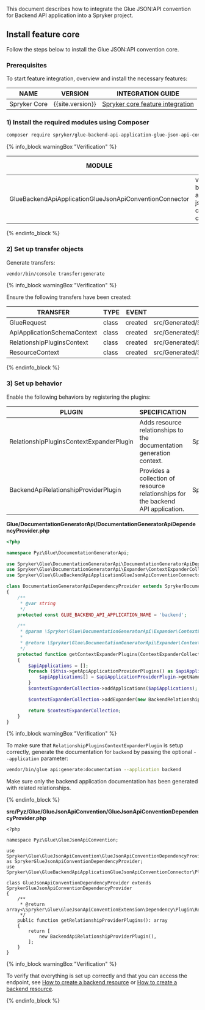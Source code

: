 


This document describes how to integrate the Glue JSON:API convention for Backend API application into a Spryker project.

## Install feature core

Follow the steps below to install the Glue JSON:API convention core.

### Prerequisites

To start feature integration, overview and install the necessary features:

| NAME           | VERSION          | INTEGRATION GUIDE                                                                                                                     |
|----------------|------------------|---------------------------------------------------------------------------------------------------------------------------------------|
| Spryker Core   | {{site.version}} | [Spryker core feature integration](/docs/scos/dev/feature-integration-guides/{{site.version}}/spryker-core-feature-integration.html)  |

### 1) Install the required modules using Composer

```bash
composer require spryker/glue-backend-api-application-glue-json-api-convention-connector:"^1.0.0" --update-with-dependencies
```

{% info_block warningBox "Verification" %}

| MODULE                                                  | EXPECTED DIRECTORY                                                             |
|---------------------------------------------------------|--------------------------------------------------------------------------------|
| GlueBackendApiApplicationGlueJsonApiConventionConnector | vendor/spryker/glue-backend-api-application-glue-json-api-convention-connector |

{% endinfo_block %}

### 2) Set up transfer objects

Generate transfers:

```bash
vendor/bin/console transfer:generate
```

{% info_block warningBox "Verification" %}

Ensure the following transfers have been created:

| TRANSFER                    | TYPE  | EVENT   | PATH                                                                  |
|-----------------------------|-------|---------|-----------------------------------------------------------------------|
| GlueRequest                 | class | created | src/Generated/Shared/Transfer/GlueRequestTransfer.php                 |
| ApiApplicationSchemaContext | class | created | src/Generated/Shared/Transfer/ApiApplicationSchemaContextTransfer.php |
| RelationshipPluginsContext  | class | created | src/Generated/Shared/Transfer/RelationshipPluginsContextTransfer.php  |
| ResourceContext             | class | created | src/Generated/Shared/Transfer/ResourceContextTransfer.php             |

{% endinfo_block %}

### 3) Set up behavior

Enable the following behaviors by registering the plugins:

| PLUGIN                                    | SPECIFICATION                                                                    | NAMESPACE                                                                                                 |
|-------------------------------------------|----------------------------------------------------------------------------------|-----------------------------------------------------------------------------------------------------------|
| RelationshipPluginsContextExpanderPlugin  | Adds resource relationships to the documentation generation context.             | Spryker\\Glue\\GlueBackendApiApplicationGlueJsonApiConventionConnector\\Plugin\\DocumentationGeneratorApi |
| BackendApiRelationshipProviderPlugin      | Provides a collection of resource relationships for the backend API application. | Spryker\\Glue\\GlueBackendApiApplicationGlueJsonApiConventionConnector\\Plugin\\GlueBackendApiApplication |

**Glue/DocumentationGeneratorApi/DocumentationGeneratorApiDependencyProvider.php**

```php
<?php

namespace Pyz\Glue\DocumentationGeneratorApi;

use Spryker\Glue\DocumentationGeneratorApi\DocumentationGeneratorApiDependencyProvider as SprykerDocumentationGeneratorApiDependencyProvider;
use Spryker\Glue\DocumentationGeneratorApi\Expander\ContextExpanderCollectionInterface;
use Spryker\Glue\GlueBackendApiApplicationGlueJsonApiConventionConnector\Plugin\DocumentationGeneratorApi\RelationshipPluginsContextExpanderPlugin as BackendRelationshipPluginsContextExpanderPlugin;

class DocumentationGeneratorApiDependencyProvider extends SprykerDocumentationGeneratorApiDependencyProvider
{
    /**
     * @var string
     */
    protected const GLUE_BACKEND_API_APPLICATION_NAME = 'backend';

    /**
     * @param \Spryker\Glue\DocumentationGeneratorApi\Expander\ContextExpanderCollectionInterface $contextExpanderCollection
     *
     * @return \Spryker\Glue\DocumentationGeneratorApi\Expander\ContextExpanderCollectionInterface
     */
    protected function getContextExpanderPlugins(ContextExpanderCollectionInterface $contextExpanderCollection): ContextExpanderCollectionInterface
    {
        $apiApplications = [];
        foreach ($this->getApiApplicationProviderPlugins() as $apiApplicationProviderPlugin) {
            $apiApplications[] = $apiApplicationProviderPlugin->getName();
        }
        $contextExpanderCollection->addApplications($apiApplications);

        $contextExpanderCollection->addExpander(new BackendRelationshipPluginsContextExpanderPlugin(), [static::GLUE_BACKEND_API_APPLICATION_NAME]);

        return $contextExpanderCollection;
    }
}
```

{% info_block warningBox "Verification" %}

To make sure that `RelationshipPluginsContextExpanderPlugin` is setup correctly, generate the documentation for `backend` by passing the optional `--application` parameter:

```bash
vendor/bin/glue api:generate:documentation --application backend
```

Make sure only the backend application documentation has been generated with related relationships.

{% endinfo_block %}

**src/Pyz/Glue/GlueJsonApiConvention/GlueJsonApiConventionDependencyProvider.php**

```
<?php

namespace Pyz\Glue\GlueJsonApiConvention;

use Spryker\Glue\GlueJsonApiConvention\GlueJsonApiConventionDependencyProvider as SprykerGlueJsonApiConventionDependencyProvider;
use Spryker\Glue\GlueBackendApiApplicationGlueJsonApiConventionConnector\Plugin\GlueJsonApiConvention\BackendApiRelationshipProviderPlugin;

class GlueJsonApiConventionDependencyProvider extends SprykerGlueJsonApiConventionDependencyProvider
{
    /**
     * @return array<\Spryker\Glue\GlueJsonApiConventionExtension\Dependency\Plugin\RelationshipProviderPluginInterface>
     */
    public function getRelationshipProviderPlugins(): array
    {
        return [
            new BackendApiRelationshipProviderPlugin(),
        ];
    }
}
```

{% info_block warningBox "Verification" %}

To verify that everything is set up correctly and that you can access the endpoint, see [How to create a backend resource](/docs/scos/dev/glue-api-guides/{{site.version}}/decoupled-glue-infrastructure/how-to-guides/routing/how-to-create-a-backend-resource.html) or [How to create a backend resource](/docs/scos/dev/glue-api-guides/{{site.version}}/decoupled-glue-infrastructure/how-to-guides/routing/how-to-create-a-backend-resource.html).

{% endinfo_block %}
